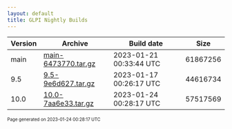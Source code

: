 ```yaml
---
layout: default
title: GLPI Nightly Builds
---
```


Version|Archive|Build date|Size
---|---|---|---
main|[main-6473770.tar.gz](main-6473770.tar.gz)|2023-01-21 00:33:44 UTC|61867256
9.5|[9.5-9e6d627.tar.gz](9.5-9e6d627.tar.gz)|2023-01-17 00:26:17 UTC|44616734
10.0|[10.0-7aa6e33.tar.gz](10.0-7aa6e33.tar.gz)|2023-01-24 00:28:17 UTC|57517569

<font size="1">Page generated on 2023-01-24 00:28:17 UTC</font>
